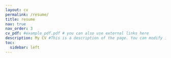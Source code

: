 ```yaml
---
layout: cv
permalink: /resume/
title: resume
nav: true
nav_order: 3
cv_pdf: #example_pdf.pdf # you can also use external links here
description: My CV #This is a description of the page. You can modify it in '_pages/cv.md'. You can also change or remove the top pdf download button.
toc:
  sidebar: left
---
```

